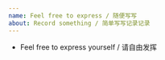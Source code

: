 ```yaml
---
name: Feel free to express / 随便写写
about: Record something / 简单写写记录记录
---
```


- Feel free to express yourself / 请自由发挥

